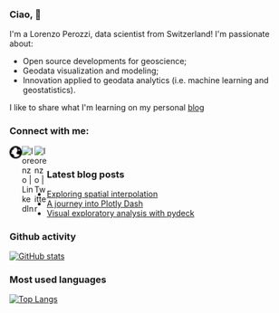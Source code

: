 ### Ciao, 👋 

I'm a Lorenzo Perozzi, data scientist from Switzerland! I'm passionate about:

- Open source developments for geoscience;
- Geodata visualization and modeling;
- Innovation applied to geodata analytics (i.e. machine learning and geostatistics).

I like to share what I'm learning on my personal [blog](https://www.geomaap.io/)

### Connect with me:

[<img align="left" alt="geomaap.io" width="22px" src="https://raw.githubusercontent.com/iconic/open-iconic/master/svg/globe.svg" />][website]
[<img align="left" alt="lorenzo | LinkedIn" width="22px" src="https://cdn.jsdelivr.net/npm/simple-icons@v3/icons/linkedin.svg" />][linkedin]
[<img align="left" alt="lorenzo | Twitter" width="22px" src="https://cdn.jsdelivr.net/npm/simple-icons@v3/icons/twitter.svg" />][twitter]

<br />

### Latest blog posts

<!-- BLOG-POST-LIST:START -->
- [Exploring spatial interpolation](https://medium.com/@lorenzoperozzi/exploring-spatial-interpolation-f41e86d37a05?source=rss-406aa32ffdee------2)
- [A journey into Plotly Dash](https://medium.com/@lorenzoperozzi/a-journey-into-plotly-dash-5791228212ff?source=rss-406aa32ffdee------2)
- [Visual exploratory analysis with pydeck](https://medium.com/@lorenzoperozzi/visual-exploratory-analysis-with-pydeck-19423f679aa4?source=rss-406aa32ffdee------2)
<!-- BLOG-POST-LIST:END -->

### Github activity

[![GitHub stats](https://github-readme-stats.vercel.app/api?username=lperozzi&hide_title=true)](https://github.com/lperozzi/github-readme-stats)

### Most used languages

[![Top Langs](https://github-readme-stats.vercel.app/api/top-langs/?username=lperozzi&layout=compact&hide_title=true)](https://github.com/lperozzi/github-readme-stats)



[website]: https://www.geomaap.io/
[twitter]: https://twitter.com/lor3nzop3rozzi
[linkedin]: https://www.linkedin.com/in/lperozzi/
